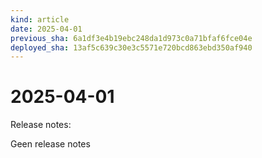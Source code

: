 ```yaml
---
kind: article
date: 2025-04-01
previous_sha: 6a1df3e4b19ebc248da1d973c0a71bfaf6fce04e
deployed_sha: 13af5c639c30e3c5571e720bcd863ebd350af940
---
```


# 2025-04-01

Release notes:

Geen release notes
